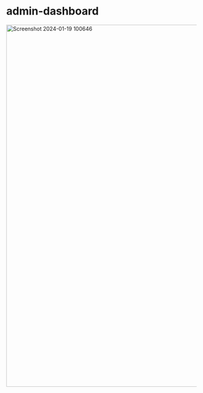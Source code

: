 # admin-dashboard

<img width="955" alt="Screenshot 2024-01-19 100646" src="https://github.com/bhadauria-abhi/admin-dashboard/assets/143187509/946d69f7-ff6d-458e-aab7-0508d9add0e2">
